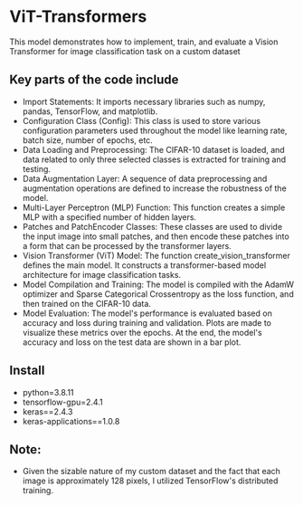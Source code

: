 # ViT-Transformers
This model demonstrates how to implement, train, and evaluate a Vision Transformer for image classification task on a custom dataset

## Key parts of the code include
* Import Statements: It imports necessary libraries such as numpy, pandas, TensorFlow, and matplotlib.
* Configuration Class (Config): This class is used to store various configuration parameters used throughout the model like learning rate, batch size, number of epochs, etc.
* Data Loading and Preprocessing: The CIFAR-10 dataset is loaded, and data related to only three selected classes is extracted for training and testing.
* Data Augmentation Layer: A sequence of data preprocessing and augmentation operations are defined to increase the robustness of the model.
* Multi-Layer Perceptron (MLP) Function: This function creates a simple MLP with a specified number of hidden layers.
* Patches and PatchEncoder Classes: These classes are used to divide the input image into small patches, and then encode these patches into a form that can be processed by the transformer layers.
* Vision Transformer (ViT) Model: The function create_vision_transformer defines the main model. It constructs a transformer-based model architecture for image classification tasks.
* Model Compilation and Training: The model is compiled with the AdamW optimizer and Sparse Categorical Crossentropy as the loss function, and then trained on the CIFAR-10 data.
* Model Evaluation: The model's performance is evaluated based on accuracy and loss during training and validation. Plots are made to visualize these metrics over the epochs. At the end, the model's accuracy and loss on the test data are shown in a bar plot.

## Install
* python=3.8.11
* tensorflow-gpu=2.4.1
* keras==2.4.3
* keras-applications==1.0.8

## Note:
* Given the sizable nature of my custom dataset and the fact that each image is approximately 128 pixels, I utilized TensorFlow's distributed training.

